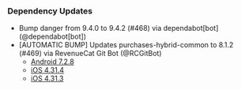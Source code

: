 ### Dependency Updates
* Bump danger from 9.4.0 to 9.4.2 (#468) via dependabot[bot] (@dependabot[bot])
* [AUTOMATIC BUMP] Updates purchases-hybrid-common to 8.1.2 (#469) via RevenueCat Git Bot (@RCGitBot)
  * [Android 7.2.8](https://github.com/RevenueCat/purchases-android/releases/tag/7.2.8)
  * [iOS 4.31.4](https://github.com/RevenueCat/purchases-ios/releases/tag/4.31.4)
  * [iOS 4.31.3](https://github.com/RevenueCat/purchases-ios/releases/tag/4.31.3)
